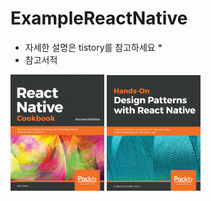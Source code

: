 # ExampleReactNative
- 자세한 설명은 tistory를 참고하세요
  * 
- 참고서적 <br>
<div>
<img src="./ScreenShot/book3.png" width="150px">
<img src="./ScreenShot/book4.png" width="150px">
</div><br><br>
